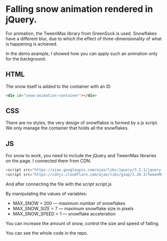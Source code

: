 # Falling snow animation rendered in jQuery.

For animation, the TweenMax library from GreenSock is used. Snowflakes have a different blur, due to which the effect of three-dimensionality of what is happening is achieved.

In the demo example, I showed how you can apply such an animation only for the background.

## HTML

The snow itself is added to the container with an ID

```html
<div id="snow-animation-container"></div>
```

## CSS

There are no styles, the very design of snowflakes is formed by a js script. We only manage the container that holds all the snowflakes.

## JS

For snow to work, you need to include the jQuery and TweenMax libraries on the page.
I connected them from CDN.

```javascript
<script src="https://ajax.googleapis.com/ajax/libs/jquery/3.2.1/jquery.min.js"></script>
<script src="https://cdnjs.cloudflare.com/ajax/libs/gsap/1.20.3/TweenMax.min.js"></script>
```

And after connecting the file with the script script.js

By manipulating the values of variables:

- MAX_SNOW = 200 — maximum number of snowflakes
- MAX_SNOW_SIZE = 7 — maximum snowflake size in pixels
- MAX_SNOW_SPEED = 1 — snowflake acceleration

You can increase the amount of snow, control the size and speed of falling.

You can see the whole code in the repo.
